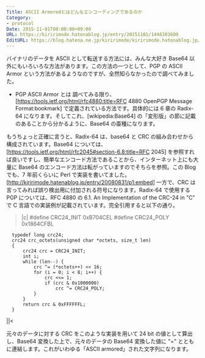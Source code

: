 ```yaml
---
Title: ASCII Armoredとはどんなエンコーディングであるのか
Category:
- protocol
Date: 2015-11-01T00:00:00+09:00
URL: https://kiririmode.hatenablog.jp/entry/20151101/1446303600
EditURL: https://blog.hatena.ne.jp/kiririmode/kiririmode.hatenablog.jp/atom/entry/6653458415126737701
---
```


バイナリのデータを ASCII として転送する方法には、みんな大好き Base64 以外にもいろいろな方法があります。この方法の一つとして、PGP の ASCII Armor という方法があるようなのですが、全然知らなかったので調べてみました。

* PGP ASCII Armor とは
調べてみる限り、[https://tools.ietf.org/html/rfc4880:title=RFC 4880 OpenPGP Message Format:bookmark] で定義されている方法です。具体的には 6 章の Radix-64 になります。そしてこれ、[wikipedia:Base64] の「変形版」の節に記載のあることから分かるように、Base64 の亜種になります。

もうちょっと正確に言うと、Radix-64 は、base64 と CRC の組み合わせから構成されています。Base64 については、[https://tools.ietf.org/html/rfc2045#section-6.8:title=RFC 2045] を参照すれば良いですし、簡単なエンコード方法であることから、インターネット上にも大量に Base64 のエンコード方法は転がっていますのでそちらを参照。この Blog でも、7 年前くらいに Perl で実装を書いてました。
[http://kiririmode.hatenablog.jp/entry/20080831/p1:embed]
一方で、CRC は言ってみれば誤り検出用に付加される符号になります。Radix-64 で使用する PGP については、RFC 4880 の 6.1. An Implementation of the CRC-24 in "C" で C 言語での実装例が記載されています。完全引用すると以下の通り。
>|c|
      #define CRC24_INIT 0xB704CEL
      #define CRC24_POLY 0x1864CFBL

      typedef long crc24;
      crc24 crc_octets(unsigned char *octets, size_t len)
      {
          crc24 crc = CRC24_INIT;
          int i;
          while (len--) {
              crc ^= (*octets++) << 16;
              for (i = 0; i < 8; i++) {
                  crc <<= 1;
                  if (crc & 0x1000000)
                      crc ^= CRC24_POLY;
              }
          }
          return crc & 0xFFFFFFL;
      }
||<

元々のデータに対する CRC をこのような実装を用いて 24 bit の値として算出し、Base64 変換した上で、元々のデータの Base64 変換した値に "=" とともに連結します。これがいわゆる「ASCII armored」された文字列になります。
